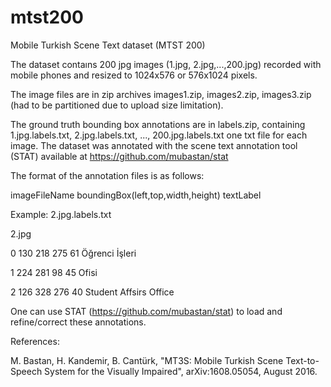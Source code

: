 # mtst200
Mobile Turkish Scene Text dataset (MTST 200)

The dataset contaıns 200 jpg images (1.jpg, 2.jpg,...,200.jpg) recorded with mobile phones and resized to 1024x576 or 576x1024 pixels.

The image files are in zip archives images1.zip, images2.zip, images3.zip (had to be partitioned due to upload size limitation).

The ground truth bounding box annotations are in labels.zip, containing 1.jpg.labels.txt, 2.jpg.labels.txt, ..., 200.jpg.labels.txt  one txt file for each image. The dataset was annotated with the scene text annotation tool (STAT) available at https://github.com/mubastan/stat

The format of the annotation files is as follows:

imageFileName
boundingBox(left,top,width,height) textLabel

Example: 2.jpg.labels.txt

2.jpg

0 130 218 275 61 Öğrenci İşleri

1 224 281 98 45 Ofisi

2 126 328 276 40 Student Affsirs Office

One can use STAT (https://github.com/mubastan/stat) to load and refine/correct these annotations.

References:

M. Bastan, H. Kandemir, B. Cantürk, "MT3S: Mobile Turkish Scene Text-to-Speech System for the Visually Impaired", arXiv:1608.05054, August 2016.

